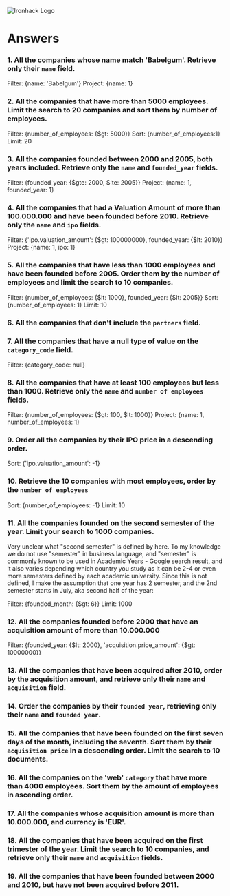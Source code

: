 ![Ironhack Logo](https://i.imgur.com/1QgrNNw.png)

# Answers

### 1. All the companies whose name match 'Babelgum'. Retrieve only their `name` field.

Filter: {name: 'Babelgum'}
Project: {name: 1}

### 2. All the companies that have more than 5000 employees. Limit the search to 20 companies and sort them by **number of employees**.

Filter: {number_of_employees: {$gt: 5000}}
Sort: {number_of_employees:1}
Limit: 20


### 3. All the companies founded between 2000 and 2005, both years included. Retrieve only the `name` and `founded_year` fields.

Filter: {founded_year: {$gte: 2000, $lte: 2005}}
Project: {name: 1, founded_year: 1}


### 4. All the companies that had a Valuation Amount of more than 100.000.000 and have been founded before 2010. Retrieve only the `name` and `ipo` fields.

Filter: {'ipo.valuation_amount': {$gt: 100000000}, founded_year: {$lt: 2010}}
Project: {name: 1, ipo: 1}

### 5. All the companies that have less than 1000 employees and have been founded before 2005. Order them by the number of employees and limit the search to 10 companies.

Filter: {number_of_employees: {$lt: 1000}, founded_year: {$lt: 2005}}
Sort: {number_of_employees: 1}
Limit: 10

### 6. All the companies that don't include the `partners` field.

<!-- Your Code Goes Here -->

### 7. All the companies that have a null type of value on the `category_code` field.

Filter: {category_code: null}

### 8. All the companies that have at least 100 employees but less than 1000. Retrieve only the `name` and `number of employees` fields.

Filter: {number_of_employees: {$gt: 100, $lt: 1000}}
Project: {name: 1, number_of_employees: 1}

### 9. Order all the companies by their IPO price in a descending order.

Sort: {'ipo.valuation_amount': -1}

### 10. Retrieve the 10 companies with most employees, order by the `number of employees`

Sort: {number_of_employees: -1}
Limit: 10

### 11. All the companies founded on the second semester of the year. Limit your search to 1000 companies.

Very unclear what "second semester" is defined by here. To my knowledge we do not use "semester" in business language, and "semester" is commonly known to be used in Academic Years - Google search result, and it also varies depending which country you study as it can be 2-4 or even more semesters defined by each academic university. Since this is not defined, I make the assumption that one year has 2 semester, and the 2nd semester starts in July, aka second half of the year:

Filter: {founded_month: {$gt: 6}}
Limit: 1000

### 12. All the companies founded before 2000 that have an acquisition amount of more than 10.000.000

Filter: {founded_year: {$lt: 2000}, 'acquisition.price_amount': {$gt: 10000000}}

### 13. All the companies that have been acquired after 2010, order by the acquisition amount, and retrieve only their `name` and `acquisition` field.

<!-- Your Code Goes Here -->

### 14. Order the companies by their `founded year`, retrieving only their `name` and `founded year`.

<!-- Your Code Goes Here -->

### 15. All the companies that have been founded on the first seven days of the month, including the seventh. Sort them by their `acquisition price` in a descending order. Limit the search to 10 documents.

<!-- Your Code Goes Here -->

### 16. All the companies on the 'web' `category` that have more than 4000 employees. Sort them by the amount of employees in ascending order.

<!-- Your Code Goes Here -->

### 17. All the companies whose acquisition amount is more than 10.000.000, and currency is 'EUR'.

<!-- Your Code Goes Here -->

### 18. All the companies that have been acquired on the first trimester of the year. Limit the search to 10 companies, and retrieve only their `name` and `acquisition` fields.

<!-- Your Code Goes Here -->

### 19. All the companies that have been founded between 2000 and 2010, but have not been acquired before 2011.

<!-- Your Code Goes Here -->
